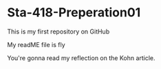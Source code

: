 # Sta-418-Preperation01
This is my first repository on GitHub

My readME file is fly

You're gonna read my reflection on the Kohn article.

